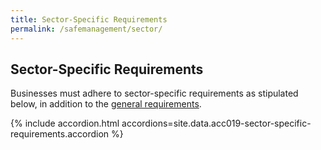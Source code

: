 ```yaml
---
title: Sector-Specific Requirements
permalink: /safemanagement/sector/
---
```


## Sector-Specific Requirements

Businesses must adhere to sector-specific requirements as stipulated below, in addition to the [general requirements](/safemanagement/general/).

{% include accordion.html accordions=site.data.acc019-sector-specific-requirements.accordion %}

<script src="/jquery/jquery.min.js"></script>
<script src="/jquery/resize-tables.js"></script>